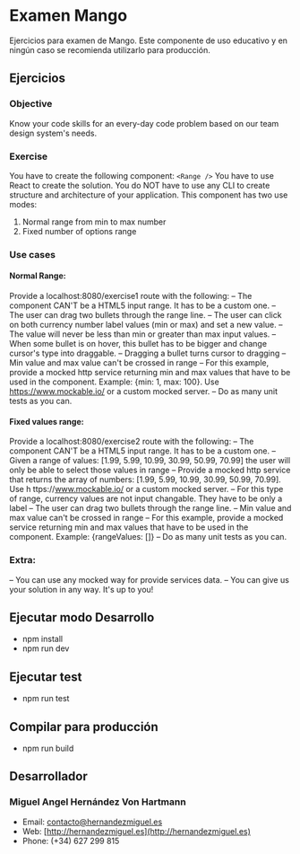 # Examen Mango

Ejercicios para examen de Mango. Este componente de uso educativo y en ningún
caso se recomienda utilizarlo para producción.

## Ejercicios

### Objective

Know your code skills for an every-day code problem based on our team design
system's needs.

### Exercise

You have to create the following component: `<Range />` You have to use React to
create the solution. You do NOT have to use any CLI to create structure and
architecture of your application. This component has two use modes:

1. Normal range from min to max number
2. Fixed number of options range

### Use cases

#### Normal Range:

Provide a localhost:8080/exercise1 route with the following: – The component
CAN'T be a HTML5 input range. It has to be a custom one. – The user can drag two
bullets through the range line. – The user can click on both currency number
label values (min or max) and set a new value. – The value will never be less
than min or greater than max input values. – When some bullet is on hover, this
bullet has to be bigger and change cursor's type into draggable. – Dragging a
bullet turns cursor to dragging – Min value and max value can't be crossed in
range – For this example, provide a mocked http service returning min and max
values that have to be used in the component. Example: {min: 1, max: 100}. Use
https://www.mockable.io/ or a custom mocked server. – Do as many unit tests as
you can.

#### Fixed values range:

Provide a localhost:8080/exercise2 route with the following: – The component
CAN'T be a HTML5 input range. It has to be a custom one. – Given a range of
values: [1.99, 5.99, 10.99, 30.99, 50.99, 70.99] the user will only be able to
select those values in range – Provide a mocked http service that returns the
array of numbers: [1.99, 5.99, 10.99, 30.99, 50.99, 70.99]. Use h
ttps://www.mockable.io/ or a custom mocked server. – For this type of range,
currency values are not input changable. They have to be only a label – The user
can drag two bullets through the range line. – Min value and max value can't be
crossed in range – For this example, provide a mocked service returning min and
max values that have to be used in the component. Example: {rangeValues: []} –
Do as many unit tests as you can.

### Extra:

– You can use any mocked way for provide services data. – You can give us your
solution in any way. It's up to you!

## Ejecutar modo Desarrollo

-   npm install
-   npm run dev

## Ejecutar test

-   npm run test

## Compilar para producción

-   npm run build

## Desarrollador

### Miguel Angel Hernández Von Hartmann

-   Email: [contacto@hernandezmiguel.es](mailto:contacto@hernandezmiguel.es)
-   Web: [http://hernandezmiguel.es](http://hernandezmiguel.es)
-   Phone: (+34) 627 299 815
